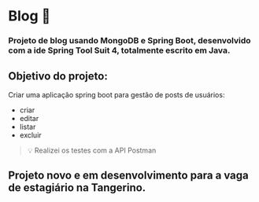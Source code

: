 # Blog 🖖
### Projeto de blog usando MongoDB e Spring Boot, desenvolvido com a ide Spring Tool Suit 4, totalmente escrito em Java.
## Objetivo do projeto:
Criar uma aplicação spring boot para gestão de posts de usuários:
+ criar
+ editar
+ listar
+ excluir
> 💡 
> Realizei os testes com a API Postman
## Projeto novo e em desenvolvimento para a vaga de estagiário na Tangerino.


